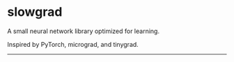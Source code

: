 # slowgrad
A small neural network library optimized for learning.

Inspired by PyTorch, micrograd, and tinygrad.

--------------------------------------------------------------------
